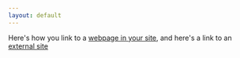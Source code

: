```yaml
---
layout: default
---
```


Here's how you link to a [webpage in your site](/pubs/), and
here's a link to an [external site](https://www.google.com)
